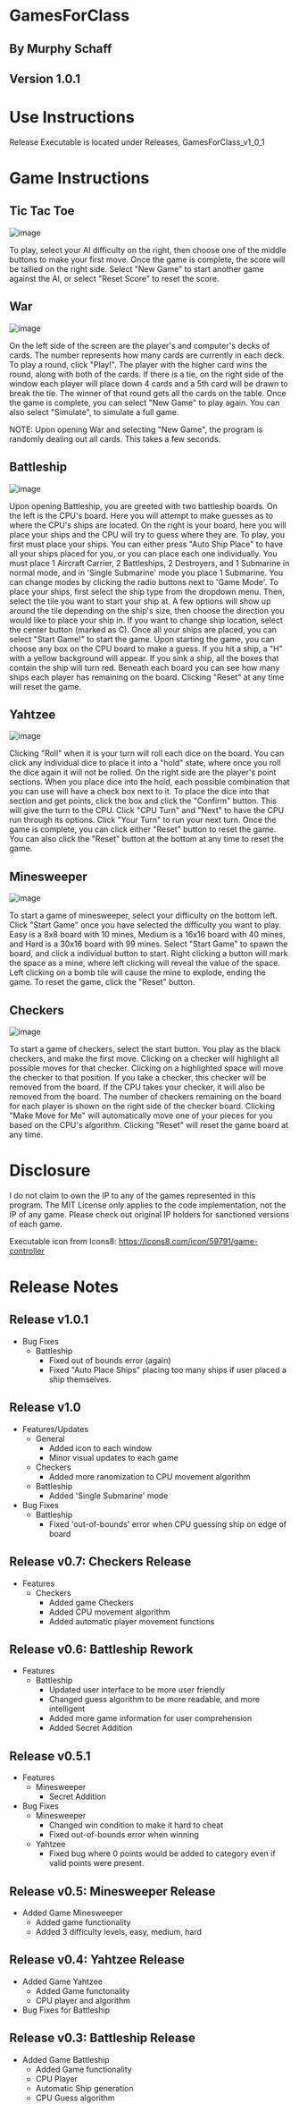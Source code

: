 # GamesForClass
## By Murphy Schaff
## Version 1.0.1

# Use Instructions
Release Executable is located under Releases, GamesForClass_v1_0_1

# Game Instructions
## Tic Tac Toe
![image](https://github.com/murphyschaff/GamesForClass/assets/97986240/18e4d823-785d-460b-9c8e-a706735fb7f8)

To play, select your AI difficulty on the right, then choose one of the middle buttons to make your first move.
Once the game is complete, the score will be tallied on the right side. Select "New Game" to start another game against the AI, or select "Reset Score" to reset the score.
## War
![image](https://github.com/murphyschaff/GamesForClass/assets/97986240/ed421540-2a36-4d18-b240-17b434e0881d)

On the left side of the screen are the player's and computer's decks of cards. The number represents how many cards are currently in each deck. To play a round, click "Play!". The player with the higher card wins the round, along with both of the cards. If there is a tie, on the right side of the window each player will place down 4 cards and a 5th card will be drawn to break the tie. The winner of that round gets all the cards on the table. Once the game is complete, you can select "New Game" to play again. You can also select "Simulate", to simulate a full game.

NOTE: Upon opening War and selecting "New Game", the program is randomly dealing out all cards. This takes a few seconds.
## Battleship
![image](https://github.com/murphyschaff/GamesForClass/assets/97986240/00ef7744-20bd-4a8e-8ae3-04d0c3ab3e33)

Upon opening Battleship, you are greeted with two battleship boards. On the left is the CPU's board. Here you will attempt to make guesses as to where the CPU's ships are located. On the right is your board, here you will place your ships and the CPU will try to guess where they are. To play, you first must place your ships. You can either press "Auto Ship Place" to have all your ships placed for you, or you can place each one individually. You must place 1 Aircraft Carrier, 2 Battleships, 2 Destroyers, and 1 Submarine in normal mode, and in 'Single Submarine' mode you place 1 Submarine. You can change modes by clicking the radio buttons next to 'Game Mode'. To place your ships, first select the ship type from the dropdown menu. Then, select the tile you want to start your ship at. A few options will show up around the tile depending on the ship's size, then choose the direction you would like to place your ship in. If you want to change ship location, select the center button (marked as C). Once all your ships are placed, you can select "Start Game!" to start the game. Upon starting the game, you can choose any box on the CPU board to make a guess. If you hit a ship, a "H" with a yellow background will appear. If you sink a ship, all the boxes that contain the ship will turn red. Beneath each board you can see how many ships each player has remaining on the board. Clicking "Reset" at any time will reset the game.
## Yahtzee
![image](https://github.com/murphyschaff/GamesForClass/assets/97986240/083eb042-a543-4143-af64-db9b5a37975b)

Clicking "Roll" when it is your turn will roll each dice on the board. You can click any individual dice to place it into a "hold" state, where once you roll the dice again it will not be rolled. On the right side are the player's point sections. When you place dice into the hold, each possible combination that you can use will have a check box next to it. To place the dice into that section and get points, click the box and click the "Confirm" button. This will give the turn to the CPU. Click "CPU Turn" and "Next" to have the CPU run through its options. Click "Your Turn" to run your next turn. Once the game is complete, you can click either "Reset" button to reset the game. You can also click the "Reset" button at the bottom at any time to reset the game.
## Minesweeper
![image](https://github.com/murphyschaff/GamesForClass/assets/97986240/722f060e-c345-4760-8123-586e09129a4a)

To start a game of minesweeper, select your difficulty on the bottom left. Click "Start Game" once you have selected the difficulty you want to play. Easy is a 8x8 board with 10 mines, Medium is a 16x16 board with 40 mines, and Hard is a 30x16 board with 99 mines. Select "Start Game" to spawn the board, and click a individual button to start. Right clicking a button will mark the space as a mine, where left clicking will reveal the value of the space. Left clicking on a bomb tile will cause the mine to explode, ending the game. To reset the game, click the "Reset" button.
## Checkers
![image](https://github.com/murphyschaff/GamesForClass/assets/97986240/b5e82724-f512-40e4-8a90-05543804fd9a)

To start a game of checkers, select the start button. You play as the black checkers, and make the first move. Clicking on a checker will highlight all possible moves for that checker. Clicking on a highlighted space will move the checker to that position. If you take a checker, this checker will be removed from the board. If the CPU takes your checker, it will also be removed from the board. The number of checkers remaining on the board for each player is shown on the right side of the checker board. Clicking "Make Move for Me" will automatically move one of your pieces for you based on the CPU's algorithm. Clicking "Reset" will reset the game board at any time.

# Disclosure
I do not claim to own the IP to any of the games represented in this program. The MIT License only applies to the code implementation, not the IP of any game. Please check out original IP holders for sanctioned versions of each game.

Executable icon from Icons8: https://icons8.com/icon/59791/game-controller

# Release Notes
## Release v1.0.1
+ Bug Fixes
    + Battleship
        + Fixed out of bounds error (again)
        + Fixed "Auto Place Ships" placing too many ships if user placed a ship themselves.

## Release v1.0
+ Features/Updates
    + General
        + Added icon to each window
        + Minor visual updates to each game
    + Checkers
        + Added more ranomization to CPU movement algorithm
    + Battleship
        + Added 'Single Submarine' mode
+ Bug Fixes
    + Battleship
        + Fixed 'out-of-bounds' error when CPU guessing ship on edge of board

## Release v0.7: Checkers Release
+ Features
    + Checkers
        + Added game Checkers
        + Added CPU movement algorithm
        + Added automatic player movement functions

## Release v0.6: Battleship Rework
+ Features
    + Battleship
        + Updated user interface to be more user friendly
        + Changed guess algorithm to be more readable, and more intelligent
        + Added more game information for user comprehension
        + Added Secret Addition

## Release v0.5.1
+ Features
    + Minesweeper
        + Secret Addition
+ Bug Fixes
    + Minesweeper
        + Changed win condition to make it hard to cheat
        + Fixed out-of-bounds error when winning
    + Yahtzee
        + Fixed bug where 0 points would be added to category even if valid points were present.

## Release v0.5: Minesweeper Release
+ Added Game Minesweeper
    + Added game functionality
    + Added 3 difficulty levels, easy, medium, hard

## Release v0.4: Yahtzee Release
+ Added Game Yahtzee
    + Added Game functonality
    + CPU player and algorithm
+ Bug Fixes for Battleship

## Release v0.3: Battleship Release
+ Added Game Battleship
    + Added Game functionality
    + CPU Player
    + Automatic Ship generation
    + CPU Guess algorithm
